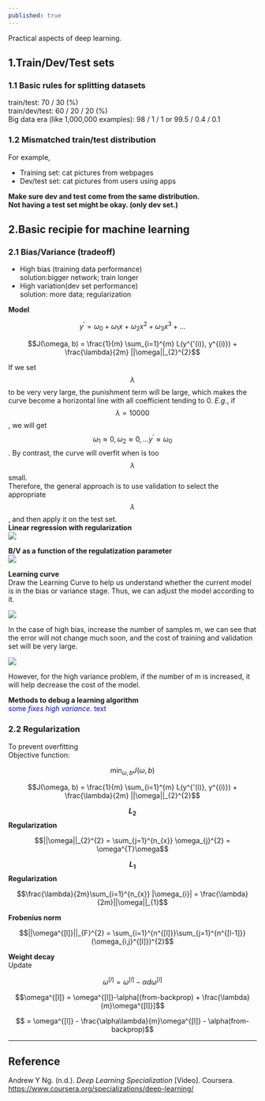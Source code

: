 ```yaml
---
published: true
---
```

Practical aspects of deep learning.

## 1.Train/Dev/Test sets
### 1.1 Basic rules for splitting datasets  
train/test: 70 / 30 (%)  
train/dev/test: 60 / 20 / 20 (%)  
Big data era (like 1,000,000 examples): 98 / 1 / 1 or 99.5 / 0.4 / 0.1  

### 1.2 Mismatched train/test distribution
For example,  
- Training set: cat pictures from webpages  
- Dev/test set: cat pictures from users using apps  

**Make sure dev and test come from the same distribution.**  
**Not having a test set might be okay. (only dev set.)**

## 2.Basic recipie for machine learning
### 2.1 Bias/Variance (tradeoff)
- High bias (training data performance)  
solution:bigger network; train longer  
- High variation(dev set performance)  
solution: more data; regularization

**Model**

$$y^{'} = \omega_{0} + \omega_{1}x + \omega_{2}x^{2} + \omega_{3}x^{3} + ...$$

$$J(\omega, b) = \frac{1}{m} \sum_{i=1}^{m} L(y^{'(i)}, y^{(i)}) + \frac{\lambda}{2m} ||\omega||_{2}^{2}$$

If we set $$\lambda$$ to be very very large, the punishment term will be large, which makes the curve become a horizontal line with all coefficient tending to 0. _E.g._, if $$\lambda = 10000$$, we will get $$\omega_{1} \approx 0, \omega_{2} \approx 0, ... y^{'} \approx \omega_{0}$$. By contrast, the curve will overfit when is too $$\lambda$$ small.  
Therefore, the general approach is to use validation to select the appropriate $$\lambda$$, and then apply it on the test set.  
**Linear regression with regularization**  
![]({{site.baseurl}}/images/bias:variance1.png)

**B/V as a function of the regulatization parameter**  
![]({{site.baseurl}}/images/bias:variance2.png)

**Learning curve**  
Draw the Learning Curve to help us understand whether the current model is in the bias or variance stage. Thus, we can adjust the model according to it.

![]({{site.baseurl}}/images/bias:variance3.png)

In the case of high bias, increase the number of samples m, we can see that the error will not change much soon, and the cost of training and validation set will be very large.

![]({{site.baseurl}}/images/bias:variance4.png)

However, for the high variance problem, if the number of m is increased, it will help decrease the cost of the model.

**Methods to debug a learning algorithm**  
<span style="color:blue">some *fixes high variance.* text</span>

### 2.2 Regularization
To prevent overfitting  
Objective function:

$$\min_{\omega, b} J(\omega, b)$$

$$J(\omega, b) = \frac{1}{m} \sum_{i=1}^{m} L(y^{'(i)}, y^{(i)}) + \frac{\lambda}{2m} ||\omega||_{2}^{2}$$  

**$$L_{2}$$ Regularization**

$$||\omega||_{2}^{2} = \sum_{j=1}^{n_{x}} \omega_{j}^{2} = \omega^{T}\omega$$  

**$$L_{1}$$ Regularization**

$$\frac{\lambda}{2m}\sum_{i=1}^{n_{x}} |\omega_{i}| = \frac{\lambda}{2m}||\omega||_{1}$$  

**Frobenius norm**

$$||\omega^{[l]}||_{F}^{2} = \sum_{i=1}^{n^{[l]}}\sum_{j=1}^{n^{[l-1]}}(\omega_{i,j}^{[l]})^{2}$$

**Weight decay**  
Update

$$\omega^{[l]} = \omega^{[l]}-\alpha d\omega^{[l]}$$

$$\omega^{[l]} = \omega^{[l]}-\alpha[(from-backprop) + \frac{\lambda}{m}\omega^{[l]}]$$

$$   = \omega^{[l]} - \frac{\alpha\lambda}{m}\omega^{[l]} - \alpha(from-backprop)$$

----
## Reference
Andrew Y Ng. (n.d.). _Deep Learning Specialization_ [Video]. Coursera.  
<https://www.coursera.org/specializations/deep-learning/>
